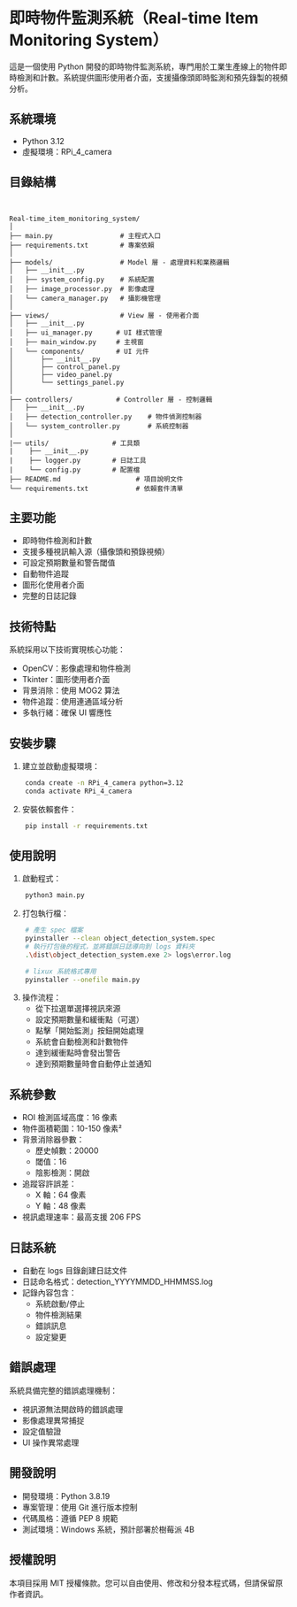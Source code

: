 # 即時物件監測系統（Real-time Item Monitoring System）

這是一個使用 Python 開發的即時物件監測系統，專門用於工業生產線上的物件即時檢測和計數。系統提供圖形使用者介面，支援攝像頭即時監測和預先錄製的視頻分析。

## 系統環境

- Python 3.12
- 虛擬環境：RPi_4_camera

## 目錄結構

```plaintext


Real-time_item_monitoring_system/
│
├── main.py                 # 主程式入口
├── requirements.txt        # 專案依賴
│
├── models/                 # Model 層 - 處理資料和業務邏輯
│   ├── __init__.py
│   ├── system_config.py    # 系統配置
│   ├── image_processor.py  # 影像處理
│   └── camera_manager.py   # 攝影機管理
│
├── views/                  # View 層 - 使用者介面
│   ├── __init__.py
│   ├── ui_manager.py      # UI 樣式管理
│   ├── main_window.py     # 主視窗
│   └── components/        # UI 元件
│       ├── __init__.py
│       ├── control_panel.py
│       ├── video_panel.py
│       └── settings_panel.py
│
├── controllers/           # Controller 層 - 控制邏輯
│   ├── __init__.py
│   ├── detection_controller.py    # 物件偵測控制器
│   └── system_controller.py       # 系統控制器
│
|── utils/                # 工具類
|    ├── __init__.py
|    ├── logger.py        # 日誌工具
|    └── config.py        # 配置檔
├── README.md                   # 項目說明文件
└── requirements.txt            # 依賴套件清單

```

## 主要功能

- 即時物件檢測和計數
- 支援多種視訊輸入源（攝像頭和預錄視頻）
- 可設定預期數量和警告閾值
- 自動物件追蹤
- 圖形化使用者介面
- 完整的日誌記錄

## 技術特點

系統採用以下技術實現核心功能：
- OpenCV：影像處理和物件檢測
- Tkinter：圖形使用者介面
- 背景消除：使用 MOG2 算法
- 物件追蹤：使用連通區域分析
- 多執行緒：確保 UI 響應性

## 安裝步驟

1. 建立並啟動虛擬環境：
```bash
    conda create -n RPi_4_camera python=3.12
    conda activate RPi_4_camera
```

2. 安裝依賴套件：
```bash
    pip install -r requirements.txt
```

## 使用說明

1. 啟動程式：
```bash
    python3 main.py
```

2. 打包執行檔：
```bash
    # 產生 spec 檔案
    pyinstaller --clean object_detection_system.spec
    # 執行打包後的程式，並將錯誤日誌導向到 logs 資料夾
    .\dist\object_detection_system.exe 2> logs\error.log
    
    # lixux 系統格式專用
    pyinstaller --onefile main.py
```

3. 操作流程：
   - 從下拉選單選擇視訊來源
   - 設定預期數量和緩衝點（可選）
   - 點擊「開始監測」按鈕開始處理
   - 系統會自動檢測和計數物件
   - 達到緩衝點時會發出警告
   - 達到預期數量時會自動停止並通知

## 系統參數

- ROI 檢測區域高度：16 像素
- 物件面積範圍：10-150 像素²
- 背景消除器參數：
  - 歷史幀數：20000
  - 閾值：16
  - 陰影檢測：開啟
- 追蹤容許誤差：
  - X 軸：64 像素
  - Y 軸：48 像素
- 視訊處理速率：最高支援 206 FPS

## 日誌系統

- 自動在 logs 目錄創建日誌文件
- 日誌命名格式：detection_YYYYMMDD_HHMMSS.log
- 記錄內容包含：
  - 系統啟動/停止
  - 物件檢測結果
  - 錯誤訊息
  - 設定變更

## 錯誤處理

系統具備完整的錯誤處理機制：
- 視訊源無法開啟時的錯誤處理
- 影像處理異常捕捉
- 設定值驗證
- UI 操作異常處理

## 開發說明

- 開發環境：Python 3.8.19
- 專案管理：使用 Git 進行版本控制
- 代碼風格：遵循 PEP 8 規範
- 測試環境：Windows 系統，預計部署於樹莓派 4B

## 授權說明

本項目採用 MIT 授權條款。您可以自由使用、修改和分發本程式碼，但請保留原作者資訊。
```